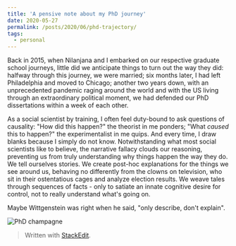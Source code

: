 ```yaml
---
title: 'A pensive note about my PhD journey'
date: 2020-05-27
permalink: /posts/2020/06/phd-trajectory/
tags:
  - personal
---
```

Back in 2015, when Nilanjana and I embarked on our respective graduate school journeys, little did we anticipate things to turn out the way they did: halfway through this journey, we were married; six months later, I had left Philadelphia and moved to Chicago; another two years down, with an unprecedented pandemic raging around the world and with the US living through an extraordinary political moment, we had defended our PhD dissertations within a week of each other.

As a social scientist by training, I often feel duty-bound to ask questions of causality: "How did this happen?" the theorist in me ponders; "What *caused* this to happen?" the experimentalist in me quips. And every time, I draw blanks because I simply do not know. Notwithstanding what most social scientists like to believe, the narrative fallacy clouds our reasoning, preventing us from truly understanding why things happen the way they do. We tell ourselves stories. We create post-hoc explanations for the things we see around us, behaving no differently from the clowns on television, who sit in their ostentatious cages and analyze election results. We weave tales through sequences of facts - only to satiate an innate cognitive desire for control, not to really understand what's going on.

Maybe Wittgenstein was right when he said, "only describe, don't explain".

![PhD champagne](https://www.subhayan.com/files/images/phd-champagne.jpg)

> Written with [StackEdit](https://stackedit.io/).
<!--stackedit_data:
eyJoaXN0b3J5IjpbLTIzOTExMzU5OCwtMTAxNjg3ODE0NiwtMT
EzNTE5MjU3MF19
-->